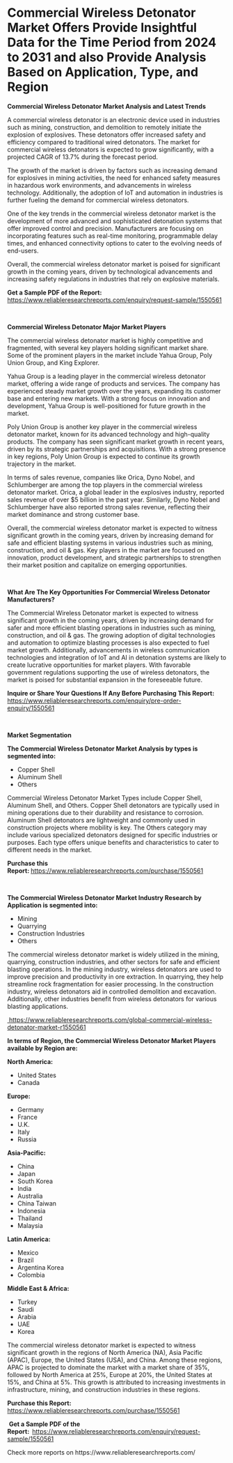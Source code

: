 <p><h1>Commercial Wireless Detonator Market Offers Provide Insightful Data for the Time Period from 2024 to 2031 and also Provide Analysis Based on Application, Type, and Region</h1></p><p><strong>Commercial Wireless Detonator Market Analysis and Latest Trends</strong></p>
<p><p>A commercial wireless detonator is an electronic device used in industries such as mining, construction, and demolition to remotely initiate the explosion of explosives. These detonators offer increased safety and efficiency compared to traditional wired detonators. The market for commercial wireless detonators is expected to grow significantly, with a projected CAGR of 13.7% during the forecast period.</p><p>The growth of the market is driven by factors such as increasing demand for explosives in mining activities, the need for enhanced safety measures in hazardous work environments, and advancements in wireless technology. Additionally, the adoption of IoT and automation in industries is further fueling the demand for commercial wireless detonators.</p><p>One of the key trends in the commercial wireless detonator market is the development of more advanced and sophisticated detonation systems that offer improved control and precision. Manufacturers are focusing on incorporating features such as real-time monitoring, programmable delay times, and enhanced connectivity options to cater to the evolving needs of end-users.</p><p>Overall, the commercial wireless detonator market is poised for significant growth in the coming years, driven by technological advancements and increasing safety regulations in industries that rely on explosive materials.</p></p>
<p><strong>Get a Sample PDF of the Report:&nbsp;</strong> <a href="https://www.reliableresearchreports.com/enquiry/request-sample/1550561">https://www.reliableresearchreports.com/enquiry/request-sample/1550561</a></p>
<p>&nbsp;</p>
<p><strong>Commercial Wireless Detonator Major Market Players</strong></p>
<p><p>The commercial wireless detonator market is highly competitive and fragmented, with several key players holding significant market share. Some of the prominent players in the market include Yahua Group, Poly Union Group, and King Explorer. </p><p>Yahua Group is a leading player in the commercial wireless detonator market, offering a wide range of products and services. The company has experienced steady market growth over the years, expanding its customer base and entering new markets. With a strong focus on innovation and development, Yahua Group is well-positioned for future growth in the market.</p><p>Poly Union Group is another key player in the commercial wireless detonator market, known for its advanced technology and high-quality products. The company has seen significant market growth in recent years, driven by its strategic partnerships and acquisitions. With a strong presence in key regions, Poly Union Group is expected to continue its growth trajectory in the market.</p><p>In terms of sales revenue, companies like Orica, Dyno Nobel, and Schlumberger are among the top players in the commercial wireless detonator market. Orica, a global leader in the explosives industry, reported sales revenue of over $5 billion in the past year. Similarly, Dyno Nobel and Schlumberger have also reported strong sales revenue, reflecting their market dominance and strong customer base.</p><p>Overall, the commercial wireless detonator market is expected to witness significant growth in the coming years, driven by increasing demand for safe and efficient blasting systems in various industries such as mining, construction, and oil & gas. Key players in the market are focused on innovation, product development, and strategic partnerships to strengthen their market position and capitalize on emerging opportunities.</p></p>
<p>&nbsp;</p>
<p><strong>What Are The Key Opportunities For Commercial Wireless Detonator Manufacturers?</strong></p>
<p><p>The Commercial Wireless Detonator market is expected to witness significant growth in the coming years, driven by increasing demand for safer and more efficient blasting operations in industries such as mining, construction, and oil & gas. The growing adoption of digital technologies and automation to optimize blasting processes is also expected to fuel market growth. Additionally, advancements in wireless communication technologies and integration of IoT and AI in detonation systems are likely to create lucrative opportunities for market players. With favorable government regulations supporting the use of wireless detonators, the market is poised for substantial expansion in the foreseeable future.</p></p>
<p><strong>Inquire or Share Your Questions If Any Before Purchasing This Report:</strong> <a href="https://www.reliableresearchreports.com/enquiry/pre-order-enquiry/1550561">https://www.reliableresearchreports.com/enquiry/pre-order-enquiry/1550561</a></p>
<p>&nbsp;</p>
<p><strong>Market Segmentation</strong></p>
<p><strong>The Commercial Wireless Detonator Market Analysis by types is segmented into:</strong></p>
<p><ul><li>Copper Shell</li><li>Aluminum Shell</li><li>Others</li></ul></p>
<p><p>Commercial Wireless Detonator Market Types include Copper Shell, Aluminum Shell, and Others. Copper Shell detonators are typically used in mining operations due to their durability and resistance to corrosion. Aluminum Shell detonators are lightweight and commonly used in construction projects where mobility is key. The Others category may include various specialized detonators designed for specific industries or purposes. Each type offers unique benefits and characteristics to cater to different needs in the market.</p></p>
<p><strong>Purchase this Report:&nbsp;</strong><a href="https://www.reliableresearchreports.com/purchase/1550561">https://www.reliableresearchreports.com/purchase/1550561</a></p>
<p>&nbsp;</p>
<p><strong>The Commercial Wireless Detonator Market Industry Research by Application is segmented into:</strong></p>
<p><ul><li>Mining</li><li>Quarrying</li><li>Construction Industries</li><li>Others</li></ul></p>
<p><p>The commercial wireless detonator market is widely utilized in the mining, quarrying, construction industries, and other sectors for safe and efficient blasting operations. In the mining industry, wireless detonators are used to improve precision and productivity in ore extraction. In quarrying, they help streamline rock fragmentation for easier processing. In the construction industry, wireless detonators aid in controlled demolition and excavation. Additionally, other industries benefit from wireless detonators for various blasting applications.</p></p>
<p><a href="https://www.reliableresearchreports.com/global-commercial-wireless-detonator-market-r1550561">&nbsp;https://www.reliableresearchreports.com/global-commercial-wireless-detonator-market-r1550561</a></p>
<p><strong>In terms of Region, the Commercial Wireless Detonator Market Players available by Region are:</strong></p>
<p>
    <p> <strong> North America: </strong>
        <ul>
            <li>United States</li>
            <li>Canada</li>
        </ul>
        </p> 
    <p> <strong> Europe: </strong>
        <ul>
            <li>Germany</li>
            <li>France</li>
            <li>U.K.</li>
            <li>Italy</li>
            <li>Russia</li>
        </ul>
        </p> 
    <p> <strong> Asia-Pacific: </strong>
        <ul>
            <li>China</li>
            <li>Japan</li>
            <li>South Korea</li>
            <li>India</li>
            <li>Australia</li>
            <li>China Taiwan</li>
            <li>Indonesia</li>
            <li>Thailand</li>
            <li>Malaysia</li>
        </ul>
        </p> 
    <p> <strong> Latin America: </strong>
        <ul>
            <li>Mexico</li>
            <li>Brazil</li>
            <li>Argentina Korea</li>
            <li>Colombia</li>
        </ul>
        </p> 
    <p> <strong> Middle East & Africa: </strong>
        <ul>
            <li>Turkey</li>
            <li>Saudi</li>
            <li>Arabia</li>
            <li>UAE</li>
            <li>Korea</li>
        </ul>
    </p>
    </p>
<p><p>The commercial wireless detonator market is expected to witness significant growth in the regions of North America (NA), Asia Pacific (APAC), Europe, the United States (USA), and China. Among these regions, APAC is projected to dominate the market with a market share of 35%, followed by North America at 25%, Europe at 20%, the United States at 15%, and China at 5%. This growth is attributed to increasing investments in infrastructure, mining, and construction industries in these regions.</p></p>
<p><strong>Purchase this Report: </strong><a href="https://www.reliableresearchreports.com/purchase/1550561">https://www.reliableresearchreports.com/purchase/1550561</a></p>
<p>&nbsp;<strong>Get a Sample PDF of the Report:&nbsp;&nbsp;</strong><a href="https://www.reliableresearchreports.com/enquiry/request-sample/1550561">https://www.reliableresearchreports.com/enquiry/request-sample/1550561</a></p>
<p><strong></strong></p>
<p>Check more reports on https://www.reliableresearchreports.com/</p>